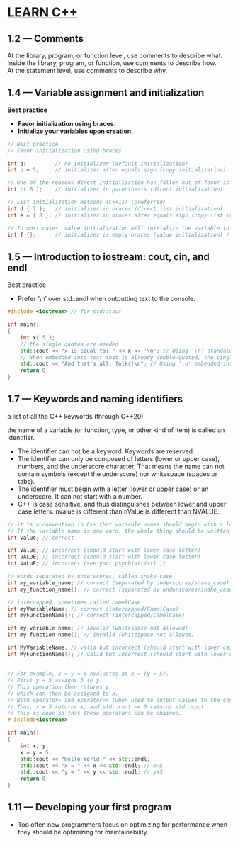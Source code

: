# [LEARN C++](https://www.learncpp.com/)


## 1.2 — Comments
At the library, program, or function level, use comments to describe what.\
Inside the library, program, or function, use comments to describe how.\
At the statement level, use comments to describe why.

## 1.4 — Variable assignment and initialization
**Best practice** 
+ **Favor initialization using braces.**
+ **Initialize your variables upon creation.**





```cpp
// Best practice
// Favor initialization using braces.

int a;         // no initializer (default initialization)
int b = 5;     // initializer after equals sign (copy initialization)

// One of the reasons direct initialization has fallen out of favor is because it makes it hard to differentiate variables from functions.
int c( 6 );    // initializer in parenthesis (direct initialization)

// List initialization methods (C++11) (preferred)
int d { 7 };   // initializer in braces (direct list initialization)
int e = { 8 }; // initializer in braces after equals sign (copy list initialization)

// In most cases, value initialization will initialize the variable to zero (or empty, if that’s more appropriate for a given type). In such cases where zeroing occurs, this is called zero initialization.
int f {};      // initializer is empty braces (value initialization) / zero initialization to value 0
```

## 1.5 — Introduction to iostream: cout, cin, and endl

Best practice

+ Prefer ‘\n’ over std::endl when outputting text to the console.


```cpp
#include <iostream> // for std::cout

int main()
{
    int x{ 5 };
    // the single quotes are needed
    std::cout << "x is equal to: " << x << '\n'; // Using '\n' standalone
    // When embedded into text that is already double-quoted, the single quotes aren’t needed.
    std::cout << "And that's all, folks!\n"; // Using '\n' embedded into a double-quoted piece of text (note: no single quotes when used this way)
    return 0;
}
```

## 1.7 — Keywords and naming identifiers
a list of all the C++ keywords (through C++20)

 the name of a variable (or function, type, or other kind of item) is called an identifier.

+ The identifier can not be a keyword. Keywords are reserved.
+ The identifier can only be composed of letters (lower or upper case), numbers, and the underscore character. That means the name can not contain symbols (except the underscore) nor whitespace (spaces or tabs).
+ The identifier must begin with a letter (lower or upper case) or an underscore. It can not start with a number.
+ C++ is case sensitive, and thus distinguishes between lower and upper case letters. nvalue is different than nValue is different than NVALUE.

```cpp
// it is a convention in C++ that variable names should begin with a lowercase letter.
// If the variable name is one word, the whole thing should be written in lowercase letters.
int value; // correct

int Value; // incorrect (should start with lower case letter)
int VALUE; // incorrect (should start with lower case letter)
int VaLuE; // incorrect (see your psychiatrist) ;)
```

```cpp
// words separated by underscores, called snake_case
int my_variable_name; // correct (separated by underscores/snake_case)
int my_function_name(); // correct (separated by underscores/snake_case)

// intercapped, sometimes called camelCase
int myVariableName; // correct (intercapped/CamelCase)
int myFunctionName(); // correct (intercapped/CamelCase)

int my variable name; // invalid (whitespace not allowed)
int my function name(); // invalid (whitespace not allowed)

int MyVariableName; // valid but incorrect (should start with lower case letter)
int MyFunctionName(); // valid but incorrect (should start with lower case letter)
```
##

```cpp
// For example, x = y = 5 evaluates as x = (y = 5). 
// First y = 5 assigns 5 to y. 
// This operation then returns y, 
// which can then be assigned to x.
// Both operator= and operator<< (when used to output values to the console) return their left operand. 
// Thus, x = 5 returns x, and std::cout << 5 returns std::cout. 
// This is done so that these operators can be chained.
# include<iostream>

int main()
{
    int x, y;
    x = y = 5;
    std::cout << "Hello World!" << std::endl;
    std::cout << "x = " << x << std::endl; // x=5
    std::cout << "y = " << y << std::endl; // y=5
    return 0;
}
```

## 1.11 — Developing your first program
+  Too often new programmers focus on optimizing for performance when they should be optimizing for maintainability.





